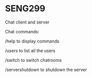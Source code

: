 # SENG299
Chat client and server

Chat commands:

/help to display commands

/users to list all the users

/switch <chatroom> to switch chatrooms

/servershutdown to shutdown the server
